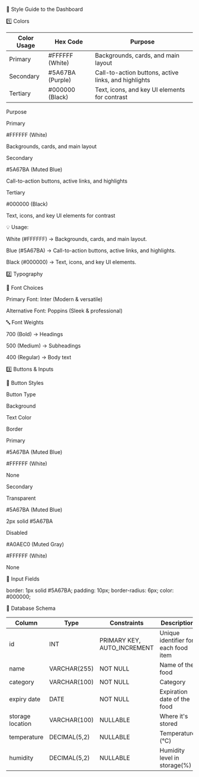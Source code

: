 🎨 Style Guide to the Dashboard

1️⃣ Colors

| Color Usage | Hex Code | Purpose |
|----------|----------|----------|
| Primary | #FFFFFF (White) | Backgrounds, cards, and main layout |
| Secondary | #5A67BA (Purple) | Call-to-action buttons, active links, and highlights |
| Tertiary | #000000 (Black) | Text, icons, and key UI elements for contrast |






Purpose

Primary

#FFFFFF (White)

Backgrounds, cards, and main layout

Secondary

#5A67BA (Muted Blue)

Call-to-action buttons, active links, and highlights

Tertiary

#000000 (Black)

Text, icons, and key UI elements for contrast

💡 Usage:

White (#FFFFFF) → Backgrounds, cards, and main layout.

Blue (#5A67BA) → Call-to-action buttons, active links, and highlights.

Black (#000000) → Text, icons, and key UI elements.

2️⃣ Typography

📌 Font Choices

Primary Font: Inter (Modern & versatile)

Alternative Font: Poppins (Sleek & professional)

🔤 Font Weights

700 (Bold) → Headings

500 (Medium) → Subheadings

400 (Regular) → Body text

3️⃣ Buttons & Inputs

🔘 Button Styles

Button Type

Background

Text Color

Border

Primary

#5A67BA (Muted Blue)

#FFFFFF (White)

None

Secondary

Transparent

#5A67BA (Muted Blue)

2px solid #5A67BA

Disabled

#A0AEC0 (Muted Gray)

#FFFFFF (White)

None

🔲 Input Fields

border: 1px solid #5A67BA;
padding: 10px;
border-radius: 6px;
color: #000000;

📂 Database Schema

| Column   | Type     | Constraints  | Description  |
|----------|----------|--------------|--------------|
| id       | INT | PRIMARY KEY, AUTO_INCREMENT | Unique identifier for each food item |
| name     | VARCHAR(255) | NOT NULL | Name of the food |
| category | VARCHAR(100) | NOT NULL | Category |
| expiry date | DATE | NOT NULL | Expiration date of the food |
| storage location | VARCHAR(100) | NULLABLE | Where it's stored |
| temperature | DECIMAL(5,2) | NULLABLE | Temperature (°C) |
| humidity | DECIMAL(5,2) | NULLABLE | Humidity level in storage(%) |
